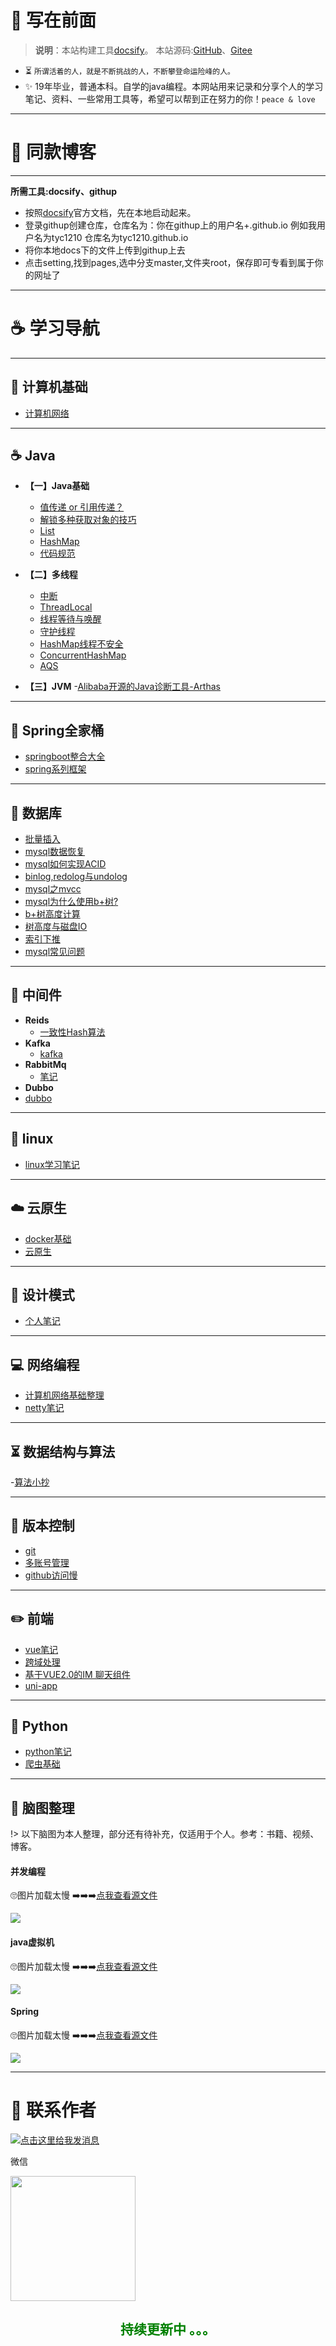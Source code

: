 # 🎨 写在前面

> <b>说明</b>：本站构建工具[docsify](https://docsify.js.org/#/)。 本站源码:[GitHub](https://github.com/tyc1210/tyc1210.github.io)、[Gitee](https://gitee.com/tyc12345/docs)

* ⏳  `所谓活着的人，就是不断挑战的人，不断攀登命运险峰的人。`
* ✨ 19年毕业，普通本科。自学的java编程。本网站用来记录和分享个人的学习笔记、资料、一些常用工具等，希望可以帮到正在努力的你！`peace & love`

---

# 🔑 同款博客
---
**所需工具:docsify、githup**
- 按照[docsify](https://docsify.js.org/#/zh-cn/)官方文档，先在本地启动起来。
- 登录githup创建仓库，仓库名为：你在githup上的用户名+.github.io 例如我用户名为tyc1210 仓库名为tyc1210.github.io
- 将你本地docs下的文件上传到githup上去
- 点击setting,找到pages,选中分支master,文件夹root，保存即可专看到属于你的网址了

---
# ☕ 学习导航
---

## 🚀 计算机基础
- [计算机网络](https://www.yuque.com/tyc-cc/hgythh/nae0ot)

---

## ☕️ Java
- **【一】Java基础**
	- [值传递 or 引用传递？](https://www.zhihu.com/question/31203609)
	- [解锁多种获取对象的技巧](https://mp.weixin.qq.com/s/aZg9SZT3DWkCkEsjlUjTtQ)
	- [List](https://mp.weixin.qq.com/s/9bw2-pkuYSKEnstb4KGsqQ)
	- [HashMap](https://mp.weixin.qq.com/s/xv0GmAU8fVlS_sxWKWUWYw)
	- [代码规范](https://www.yuque.com/tyc-cc/tp08p3/rfmb0k)
	
- **【二】多线程**
	- [中断](/Java/中断.md)
	- [ThreadLocal](/Java/ThreadLocal.md)
	- [线程等待与唤醒](/Java/线程等待与唤醒.md)
	- [守护线程](/Java/守护线程.md)
	- [HashMap线程不安全](https://baijiahao.baidu.com/s?id=1675991555833901875&wfr=spider&for=pc)
	- [ConcurrentHashMap](https://mp.weixin.qq.com/s/cnpfLL4TeL2oyEcHia6Bmg)
	- [AQS](https://www.cnblogs.com/waterystone/p/4920797.html)
- **【三】JVM**
	-[Alibaba开源的Java诊断工具-Arthas](https://arthas.aliyun.com/doc/ )

---

## 🍿 Spring全家桶
- [springboot整合大全](https://zhuanlan.zhihu.com/p/145063307)
- [spring系列框架](https://www.r2coding.com/#/?id=spring%e7%b3%bb%e5%88%97%e6%a1%86%e6%9e%b6)

---

## 📜 数据库
- [批量插入](https://mp.weixin.qq.com/s/bghdFtuv6TT2s-mqDECnqQ)
- [mysql数据恢复](/Mysql/mysql数据恢复.md)
- [mysql如何实现ACID](https://os.51cto.com/art/202109/683670.html)
- [binlog,redolog与undolog](https://blog.csdn.net/u010002184/article/details/88526708)
- [mysql之mvcc](https://mp.weixin.qq.com/s/bghdFtuv6TT2s-mqDECnqQ)
- [mysql为什么使用b+树?](https://mp.weixin.qq.com/s/AoPq8poENF9T4mVS1fDFPw)
- [b+树高度计算](https://www.cnblogs.com/tangchuanyang/p/6634581.html)
- [树高度与磁盘IO](https://www.zhihu.com/question/478168929/answer/2050270622)
- [索引下推](https://www.cnblogs.com/Chenjiabing/p/12600926.html)
- [mysql常见问题](https://mp.weixin.qq.com/s/MaVYENapeJcLNpYcR7tqBQ)

---

## 🔗 中间件
- **Reids**
	* [一致性Hash算法](https://blog.csdn.net/bntX2jSQfEHy7/article/details/79549368)
- **Kafka**
	- [kafka](https://www.yuque.com/tyc-cc/hgythh/kuvd5c)
- **RabbitMq**
	* [笔记](/RabbitMQ/rabbitmq.md)	
- **Dubbo**
- [dubbo](https://mp.weixin.qq.com/s/2qSA6aJn6KRXrATVE44k0w)	

---

## 🐧 linux
- [linux学习笔记](https://www.yuque.com/docs/share/0bd2f6f8-61f9-4f1b-b08e-1b344d78c0c3)

---

## ☁️ 云原生
- [docker基础](/Docker/basic.md)
- [云原生](https://www.yuque.com/leifengyang/oncloud/ctiwgo)

---

## 💭 设计模式
- [个人笔记](https://www.yuque.com/tyc-cc/hgythh/lys8gy)

---

## 💻 网络编程
- [计算机网络基础整理](https://www.yuque.com/docs/share/ed37deee-02db-4512-8a12-ec76c6b10d2b)
- [netty笔记](https://www.yuque.com/tyc-cc/hgythh/kc9oye)

---

## ⏳ 数据结构与算法
-[算法小抄](https://labuladong.gitee.io/algo/)

---
## 🔧 版本控制
- [git](https://www.yuque.com/tyc-cc/hgythh/qg2hm7)
- [多账号管理](https://blog.csdn.net/thewindkee/article/details/88552357?utm_medium=distribute.pc_relevant.none-task-blog-2~default~baidujs_title~default-1.no_search_link&spm=1001.2101.3001.4242.2)
- [github访问慢](https://blog.csdn.net/wjhsmart/article/details/105770492)

---
## ✏️ 前端
- [vue笔记](/Vue/Vue.md)
- [跨域处理](https://blog.csdn.net/wh_xmy/article/details/87705840)
- [基于VUE2.0的IM 聊天组件](https://gitee.com/june000/lemon-im)
- [uni-app](https://uniapp.dcloud.io/)

---
## 🐍 Python
- [python笔记](/Python/basic.md)
- [爬虫基础](https://gitee.com/tyc12345/pc)


---

## 🎁 脑图整理
!> 以下脑图为本人整理，部分还有待补充，仅适用于个人。参考：书籍、视频、博客。

   <!-- tabs:start -->

   #### **并发编程**

   🙄图片加载太慢 ➡️➡️➡️[点我查看源文件](https://www.yuque.com/docs/share/e35fc0eb-c196-45af-96f9-6feff6462bf8?#%20%E3%80%8A%F0%9F%93%96%20java%E5%B9%B6%E5%8F%91%E7%BC%96%E7%A8%8B%E7%9A%84%E8%89%BA%E6%9C%AF%E3%80%8B)	

   <img src="./_coverpage.assets/📖 java并发编程的艺术.jpg" />

   #### **java虚拟机**

   🙄图片加载太慢 ➡️➡️➡️[点我查看源文件](https://www.yuque.com/docs/share/e83eb506-bcd4-4f62-b522-7598972116e6?)

   <img src="./_coverpage.assets/📖 深入理解java虚拟机.jpg" />

   #### **Spring**
   🙄图片加载太慢 ➡️➡️➡️[点我查看源文件](https://www.yuque.com/docs/share/6234de51-4688-4381-a249-926f1ddb6def?)	
	
	
   <img src="./_coverpage.assets/Spring.jpg" />

   <!-- tabs:end -->

---

# 🎅 联系作者
<p><a target="_blank" href="http://wpa.qq.com/msgrd?v=3&uin=1573496757&site=qq&menu=yes"><img border="0" src="http://wpa.qq.com/pa?p=2:1573496757:51" alt="点击这里给我发消息" title="点击这里给我发消息"/></a><p>

微信
<p align="left">
		<img src="./_coverpage.assets/me_wx.png" width="200" 
</p>




<h2 align="center" style="color:green;">持续更新中 。。。</h2>

